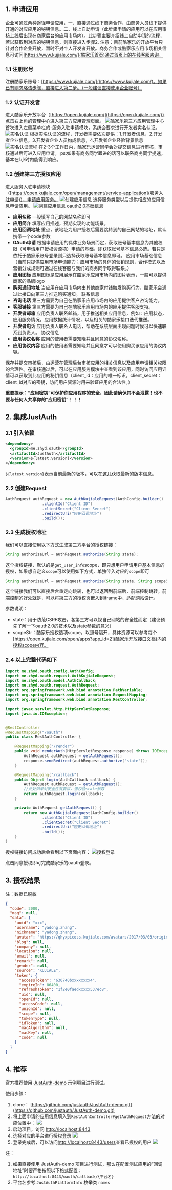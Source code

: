 ## 1. 申请应用
企业可通过两种途径申请应用，一、直接通过线下商务合作，由商务人员线下提供开通的对应应用的秘钥信息。二、线上自助申请（此步骤申请的应用可以在应用审核上线后出现在商家后台的应用市场内）。此步骤主要介绍线上自助申请的流程，若以获取到对应的秘钥信息，则直接进入步骤2.
注意：目前酷家乐的开放平台只针对合作企业开放，暂时不对个人开发者开放。商务合作或酷家乐应用市场相关信息可访问[https://www.kujiale.com/](酷家乐首页)通过首页上的在线客服咨询。
### 1.1 注册账号
注册酷家乐账号：[https://www.kujiale.com/](https://www.kujiale.com/)。如果已有则忽略该步骤，直接进入第二步。（一般建议直接使用企业账号）
### 1.2 认证开发者
进入酷家乐开放平台（[https://open.kujiale.com/](https://open.kujiale.com/)）点击右上角的管理中心进入第三方应用管理页面。
![酷家乐第三方应用管理中心](../_media/oauth/kujiale_1.png)
首次进入左侧菜单栏的-服务入驻申请模块，系统会要求进行开发者实名认证。
![实名认证](../_media/oauth/kujiale_2.png)
根据实名认证的流程，开发者需要依次提供：1.开发者信息，2.开发者企业信息，3.开发者企业人员构成信息，4.开发者企业经验背景信息
![实名认证流程](../_media/oauth/kujiale_3.png)
在2-3个工作日内，酷家乐运营同学会对提交信息进行审核，审核通过后可进入应用申请。
ps:如果有商务同学跟进的话可以联系商务同学提速，基本在1小时内能得到响应。
### 1.2 创建第三方授权应用
进入服务入驻申请模块（[https://open.kujiale.com/open/management/service-application](服务入驻申请)），申请应用服务。
![创建应用信息](../_media/oauth/kujiale_4.png)
选择服务类型以后提供相应的应用信息申请应用。
![创建应用信息](../_media/oauth/kujiale_5.png)
oauth2.0基础信息
- **应用名称** 一般填写自己的网站名称即可
- **应用简介** 填写应用描述，预期实现的功能场景。
- **应用回调地址** 重点，该地址为用户授权后需要跳转到的自己网站的地址，默认携带一个code参数
- **OAuth申请** 根据申请应用的具体业务场景而定，获取账号基本信息为其他权限（可申请用户授权资源项）申请的基础，即获取账号基本信息必选。若只是依托于酷家乐账号登录则只选择获取账号基本信息即可。
应用市场基础信息（当前只提供应用市场申请能力；应用市场的具体的营销规则，合作模式以及营销分成规则可通过在线客服与我们的商务同学取得联系。）
- **应用图标** 应用图标是应用展示在酷家乐应用市场内的图片表示，一般可以提供商家的品牌logo
- **购买通知地址** 当应用在应用市场内由其他商家付钱触发购买行为，酷家乐会通过此接口向第三方推送购买通知。
联系信息
- **咨询电话** 第三方需要为自己在酷家乐应用市场内的应用提供客户咨询能力。
- **客服链接** 第三方需要为自己在酷家乐应用市场内的应用提供客服支持。
- **开发者邮箱** 应用负责人联系邮箱，用于推送相关应用信息，例如：应用状态，应用服务情况，应用数据统计情况，以及相关的酷家乐接口迭代推送。
- **开发者电话** 应用负责人联系人电话，帮助在系统层面出现问题时候可以快速联系到负责人。
协议信息
- **应用协议名称** 应用的使用者需要知晓并且同意的协议名称。
- **应用协议内容** 应用的使用者需要知晓并且同意才可以使用购买该应用的协议内容。

保存并提交审核后，由运营在管理后台审核应用的相关信息以及应用申请相关权限的合理性。在审核通过后，可以在应用服务模块中查看到该应用，同时访问应用详情可以获取到此应用的秘钥信息（client_id：应用的唯一标识。client_secret：client_id对应的密钥，访问用户资源时用来验证应用的合法性。）

**重要提示：“应用密钥”可保护你应用程序的安全，因此请确保其不会泄露！也不要与任何人共享你的“应用密钥”！！！**

## 2. 集成JustAuth

### 2.1 引入依赖

```xml
<dependency>
  <groupId>me.zhyd.oauth</groupId>
  <artifactId>JustAuth</artifactId>
  <version>${latest.version}</version>
</dependency>
```

`${latest.version}`表示当前最新的版本，可以在[这儿](https://github.com/justauth/JustAuth/releases)获取最新的版本信息。

### 2.2 创建Request

```java
AuthRequest authRequest = new AuthKujialeRequest(AuthConfig.builder()
                .clientId("Client ID")
                .clientSecret("Client Secret")
                .redirectUri("应用回调地址")
                .build());
```

### 2.3 生成授权地址

我们可以直接使用以下方式生成第三方平台的授权链接：
```java
String authorizeUrl = authRequest.authorize(String state);
```
这个授权链接，默认的是`get_user_info`scope，即只想用户申请用户基本信息的授权，如果想自定义`scope`可以使用如下方式，单独传入对应的`scope`即可
```java
String authorizeUrl = authRequest.authorize(String state, String scopeStr);
```
这个链接我们可以直接后台重定向跳转，也可以返回到前端后，前端控制跳转。前端控制的好处就是，可以将第三方的授权页嵌入到iframe中，适配网站设计。

参数说明：
- state：用于防范CSRF攻击，各第三方可以视自己网站的安全性而定（建议预先了解一下oauth2.0的技术以及state参数的意义）
- scopeStr：酷家乐授权选项scope，以逗号隔开，具体资源可以参考每个[https://open.kujiale.com/open/apps?app_id=2](酷家乐开放接口文档)内的授权scope内容。

### 2.4 以上完整代码如下

```java
import me.zhyd.oauth.config.AuthConfig;
import me.zhyd.oauth.request.AuthKujialeRequest;
import me.zhyd.oauth.model.AuthCallback;
import me.zhyd.oauth.request.AuthRequest;
import org.springframework.web.bind.annotation.PathVariable;
import org.springframework.web.bind.annotation.RequestMapping;
import org.springframework.web.bind.annotation.RestController;

import javax.servlet.http.HttpServletResponse;
import java.io.IOException;


@RestController
@RequestMapping("/oauth")
public class RestAuthController {

    @RequestMapping("/render")
    public void renderAuth(HttpServletResponse response) throws IOException {
        AuthRequest authRequest = getAuthRequest();
        response.sendRedirect(authRequest.authorize("state"));
    }

    @RequestMapping("/callback")
    public Object login(AuthCallback callback) {
        AuthRequest authRequest = getAuthRequest();
        //此处如果对安全性有要求，请校验state参数
        return authRequest.login(callback);
    }

    private AuthRequest getAuthRequest() {
        return new AuthKujialeRequest(AuthConfig.builder()
                .clientId("Client ID")
                .clientSecret("Client Secret")
                .redirectUri("应用回调地址")
                .build());
    }
}
```
授权链接访问成功后会看到以下页面内容：
![授权登录](../_media/oauth/kujiale_6.png)

点击同意授权即可完成酷家乐的oauth登录。

## 3. 授权结果

注：数据已脱敏

```json
{
  "code": 2000,
  "msg": null,
  "data": {
    "uuid": "xxx",
    "username": "yadong.zhang",
    "nickname": "yadong.zhang",
    "avatar": "https://qhyxpicoss.kujiale.com/avatars/2017/03/03/origin8762512743744383438.jpg",
    "blog": null,
    "company": null,
    "location": null,
    "email": null,
    "remark": null,
    "gender": null,
    "source": "KUJIALE",
    "token": {
      "accessToken": "630740bxxxxxxxx4",
      "expireIn": 86400,
      "refreshToken": "1f2e0faedxxxxx537ec8",
      "uid": null,
      "openId": null,
      "accessCode": null,
      "unionId": null,
      "scope": null,
      "tokenType": null,
      "idToken": null,
      "macAlgorithm": null,
      "macKey": null,
      "code": null
    }
  }
}
```


## 4. 推荐

官方推荐使用 [JustAuth-demo](https://github.com/justauth/JustAuth-demo) 示例项目进行测试。

使用步骤：
1. clone： [https://github.com/justauth/JustAuth-demo.git](https://github.com/justauth/JustAuth-demo.git)
2. 将上面申请的应用信息填入到`RestAuthController#getAuthRequest`方法的对应位置中：
![](doc/media/oauth/e1a40945.png)
3. 启动项目，访问 [http://localhost:8443](http://localhost:8443)
4. 选择对应的平台进行授权登录
![](doc/media/oauth/da2bc692.png)
5. 登录完成后，可以访问[http://localhost:8443/users](http://localhost:8443/users)查看已授权的用户
![](doc/media/oauth/dbe6bcae.png)

注：
1. 如果直接使用 JustAuth-demo 项目进行测试，那么在配置测试应用的“回调地址”时要严格按照以下格式配置：`http://localhost:8443/oauth/callback/{平台名}`
2. 平台名参考 `JustAuthPlatformInfo` 枚举类 `names`

